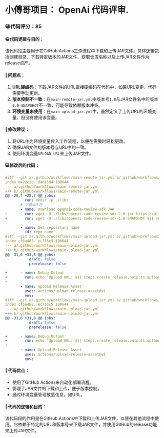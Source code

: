 # 小傅哥项目： OpenAi 代码评审.
### 😀代码评分：85
#### 😀代码逻辑与目的：
该代码段主要用于在GitHub Actions工作流程中下载和上传JAR文件。具体逻辑包括创建目录、下载特定版本的JAR文件、获取仓库名称以及上传JAR文件作为release资产。

#### 🤔问题点：
1. **URL硬编码**：下载JAR文件的URL直接硬编码在代码中，如果URL变更，代码需要手动更新。
2. **版本控制不一致**：在`main-remote-jar.yml`中版本号`1.0`与JAR文件名中的版本`1.0-SNAPSHOT`不一致，可能导致依赖版本冲突。
3. **环境变量未使用**：在`main-upload-jar.yml`中，虽然定义了上传URL的环境变量，但没有使用该变量。

#### 🎯修改建议：
1. 将URL作为环境变量传入工作流程，以便在需要时轻松更改。
2. 确保JAR文件的版本号与URL中的一致。
3. 使用环境变量`UPLOAD_URL`来上传JAR文件。

#### 💻修改后的代码：
```yaml
diff --git a/.github/workflows/main-remote-jar.yml b/.github/workflows/main-remote-jar.yml
index 0422c2d..d4e15d4 100644
--- a/.github/workflows/main-remote-jar.yml
+++ b/.github/workflows/main-remote-jar.yml
@@ -28,7 +28,7 @@ jobs:
         run: mkdir -p ./libs
       # 下载sdk包
       - name: Download openai-code-review-sdk JAR
-        run: wget -O ./libs/openai-code-review-sdk-1.0.jar https://github.com/fuzhengwei/openai-code-review-log/releases/download/v1.0/openai-code-review-sdk-1.0.jar
+        run: wget -O ./libs/openai-code-review-sdk-1.0-SNAPSHOT ${{ secrets.OPENAI_CODE_REVIEW_SDK_URL }}
 
       - name: Get repository name
         id: repo-name
diff --git a/.github/workflows/main-upload-jar.yml b/.github/workflows/main-upload-jar.yml
index cf6a488..ec716c5 100644
--- a/.github/workflows/main-upload-jar.yml
+++ b/.github/workflows/main-upload-jar.yml
@@ -31,6 +31,8 @@ jobs:
           draft: false
           prerelease: false
 
+      - name: Debug Output
+        run: echo "Upload URL: ${{ steps.create_release.outputs.upload_url }}"
+
       - name: Upload Release Asset
         uses: actions/upload-release-asset@v1
         env:
diff --git a/.github/workflows/main-upload-jar.yml b/.github/workflows/main-upload-jar.yml
index cf6a488..ec716c5 100644
--- a/.github/workflows/main-upload-jar.yml
+++ b/.github/workflows/main-upload-jar.yml
@@ -31,6 +31,8 @@ jobs:
           draft: false
           prerelease: false
 
+      - name: Debug Output
+        run: echo "Upload URL: ${{ steps.create_release.outputs.upload_url }}"
+
       - name: Upload Release Asset
         uses: actions/upload-release-asset@v1
         env:
```

#### 🌟代码优点：
- 使用了GitHub Actions来自动化部署流程。
- 管理了JAR文件的下载和上传，便于版本控制。
- 通过环境变量管理敏感信息，如URL。

#### 📝代码的逻辑和目的：
该代码段的作用是在GitHub Actions中下载和上传JAR文件，以便在其他流程中使用。它依赖于特定的URL和版本号来下载JAR文件，并使用GitHub的release功能来上传JAR文件。